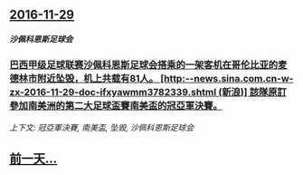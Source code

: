 ## [2016-11-29](/news/2016/11/29/index.md)

##### 沙佩科恩斯足球会
### [巴西甲级足球联赛沙佩科恩斯足球会搭乘的一架客机在哥伦比亚的麦德林市附近坠毁，机上共载有81人。 [http:--news.sina.com.cn-w-zx-2016-11-29-doc-ifxyawmm3782339.shtml (新浪)] 該隊原訂參加南美洲的第二大足球盃賽南美盃的冠亞軍決賽。](/news/2016/11/29/巴西甲级足球联赛沙佩科恩斯足球会搭乘的一架客机在哥伦比亚的麦德林市附近坠毁-机上共载有81人-http-news.md)
_上下文: 冠亞軍決賽, 南美盃, 坠毁, 沙佩科恩斯足球会_

## [前一天...](/news/2016/11/28/index.md)

